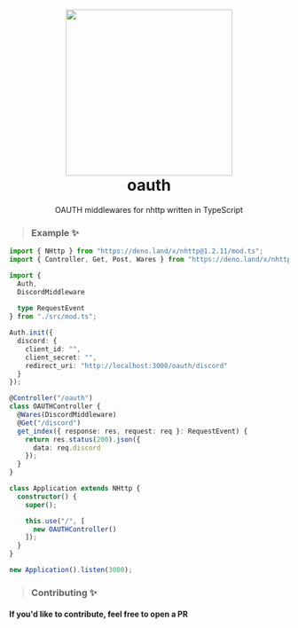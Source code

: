 <div align="center">
    <h1><img src="https://i.imgur.com/eId0hE3.png" width="300px"><br />oauth</h1>
    <p>OAUTH middlewares for nhttp written in TypeScript</p>
</div>

> ### Example ✨
```ts
import { NHttp } from "https://deno.land/x/nhttp@1.2.11/mod.ts";
import { Controller, Get, Post, Wares } from "https://deno.land/x/nhttp@1.2.11/lib/controller.ts";

import {
  Auth,
  DiscordMiddleware
  
  type RequestEvent
} from "./src/mod.ts";

Auth.init({
  discord: {
    client_id: "",
    client_secret: "",
    redirect_uri: "http://localhost:3000/oauth/discord"
  }
});

@Controller("/oauth")
class OAUTHController {
  @Wares(DiscordMiddleware)
  @Get("/discord")
  get_index({ response: res, request: req }: RequestEvent) {
    return res.status(200).json({
      data: req.discord
    });
  }
}

class Application extends NHttp {
  constructor() {
    super();

    this.use("/", [
      new OAUTHController()
    ]);
  }
}

new Application().listen(3000);
```
> ### Contributing ✨
#### If you'd like to contribute, feel free to open a PR